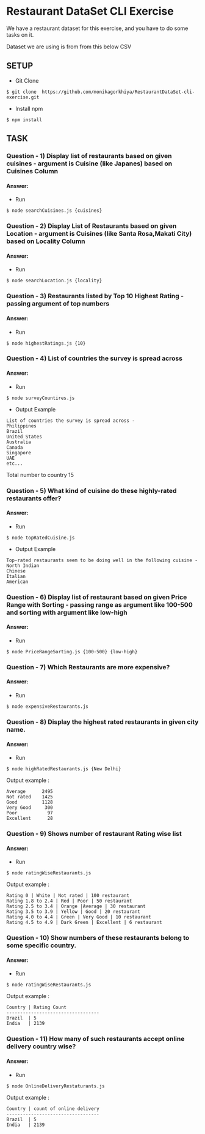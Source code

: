 # Restaurant DataSet CLI Exercise

We have a restaurant dataset for this exercise, and you have to do some tasks on it.
 
Dataset we are using is from from this below CSV


## SETUP

- Git Clone
```
$ git clone  https://github.com/monikagorkhiya/RestaurantDataSet-cli-exercise.git
```

- Install npm
```
$ npm install
```

## TASK

### Question - 1) Display list of restaurants based on given cuisines - argument is Cuisine (like Japanes) based on Cuisines Column
#### Answer:

- Run
```
$ node searchCuisines.js {cuisines}
```

### Question - 2) Display List of Restaurants based on given Location - argument is Cuisines (like Santa Rosa,Makati City) based on Locality Column
#### Answer:

- Run
```
$ node searchLocation.js {locality}
```

### Question - 3) Restaurants listed by Top 10 Highest Rating - passing argument of top numbers
#### Answer:

- Run
```
$ node highestRatings.js {10}
```

### Question - 4) List of countries the survey is spread across

#### Answer:

- Run
```
$ node surveyCountires.js
```

- Output Example
```
List of countries the survey is spread across -
Philippines
Brazil
United States
Australia
Canada
Singapore
UAE
etc...
```
Total number to country 15

### Question - 5) What kind of cuisine do these highly-rated restaurants offer?

#### Answer:

- Run
```
$ node topRatedCuisine.js
```

- Output Example
```
Top-rated restaurants seem to be doing well in the following cuisine -
North Indian
Chinese
Italian
American
```
### Question - 6) Display list of restaurant based on given Price Range with Sorting - passing range as argument like 100-500 and sorting with argument like low-high


#### Answer:

- Run
```
$ node PriceRangeSorting.js {100-500} {low-high}
```
### Question - 7) Which Restaurants are more expensive?


#### Answer:

- Run
```
$ node expensiveRestaurants.js
```

### Question - 8) Display the highest rated restaurants in given city name.

#### Answer:

- Run
```
$ node highRatedRestaurants.js {New Delhi}
```

Output example :
```
Average      2495
Not rated    1425
Good         1128
Very Good     300
Poor           97
Excellent      28
```

### Question - 9) Shows number of restaurant Rating wise list

#### Answer:

- Run
```
$ node ratingWiseRestaurants.js
```

Output example :
```
Rating 0 | White | Not rated | 100 restaurant
Rating 1.8 to 2.4 | Red | Poor | 50 restaurant
Rating 2.5 to 3.4 | Orange |Average | 30 restaurant
Rating 3.5 to 3.9 | Yellow | Good | 20 restaurant
Rating 4.0 to 4.4 | Green | Very Good | 10 restaurant
Rating 4.5 to 4.9 | Dark Green | Excellent | 6 restaurant
```

### Question - 10) Show numbers of these restaurants belong to some specific country.

#### Answer:

- Run
```
$ node ratingWiseRestaurants.js
```

Output example :

```
Country | Rating Count
----------------------------------
Brazil  | 5
India   | 2139
```

### Question - 11)  How many of such restaurants accept online delivery country wise?


#### Answer:

- Run
```
$ node OnlineDeliveryRestaturants.js
```
Output example :

```
Country | count of online delivery
----------------------------------
Brazil  | 5
India   | 2139
```